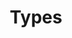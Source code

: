 ---
layout: default
title: Types
parent: Standard Library
nav_order: 13
permalink: /standard/types
---